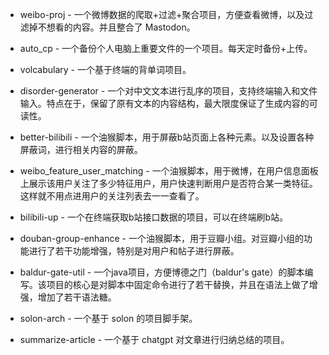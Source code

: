 
- weibo-proj - 一个微博数据的爬取+过滤+聚合项目，方便查看微博，以及过滤掉不想看的内容。并且整合了 Mastodon。

- auto_cp - 一个备份个人电脑上重要文件的一个项目。每天定时备份+上传。

- volcabulary - 一个基于终端的背单词项目。

- disorder-generator - 一个对中文文本进行乱序的项目，支持终端输入和文件输入。特点在于，保留了原有文本的内容结构，最大限度保证了生成内容的可读性。

- better-bilibili - 一个油猴脚本，用于屏蔽b站页面上各种元素。以及设置各种屏蔽词，进行相关内容的屏蔽。

- weibo_feature_user_matching - 一个油猴脚本，用于微博，在用户信息面板上展示该用户关注了多少特征用户，用户快速判断用户是否符合某一类特征。这样就不用点进用户的关注列表去一一查看了。

- bilibili-up - 一个在终端获取b站接口数据的项目，可以在终端刷b站。

- douban-group-enhance - 一个油猴脚本，用于豆瓣小组。对豆瓣小组的功能进行了若干功能增强，特别是对用户和帖子进行屏蔽。

- baldur-gate-util - 一个java项目，方便博德之门（baldur's gate）的脚本编写。该项目的核心是对脚本中固定命令进行了若干替换，并且在语法上做了增强，增加了若干语法糖。

- solon-arch - 一个基于 solon 的项目脚手架。

- summarize-article - 一个基于 chatgpt 对文章进行归纳总结的项目。

